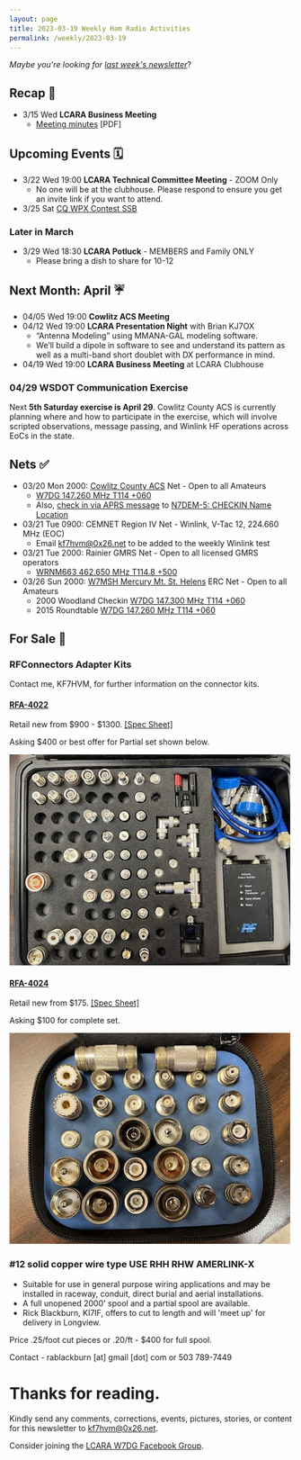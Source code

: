 ```yaml
---
layout: page
title: 2023-03-19 Weekly Ham Radio Activities
permalink: /weekly/2023-03-19
---
```


_Maybe you're looking for [last week's newsletter](/weekly/2023-03-12)_?

## Recap 🔁

* 3/15 Wed **LCARA Business Meeting** 
  * [Meeting minutes](https://w7dg-lcara.github.io/static/minutes/2023/business/2023_03_15_LCARA_Business_Meeting_latest.pdf) [PDF]

## Upcoming Events 🗓

* 3/22 Wed 19:00 **LCARA Technical Committee Meeting** - ZOOM Only
  * No one will be at the clubhouse. Please respond to ensure you get an invite link if you want to attend.
* 3/25 Sat [CQ WPX Contest SSB](https://www.cqwpx.com/)

### Later in March

* 3/29 Wed 18:30 **LCARA Potluck** - MEMBERS and Family ONLY
  * Please bring a dish to share for 10-12

## Next Month: April ☔️

* 04/05 Wed 19:00 **Cowlitz ACS Meeting**
* 04/12 Wed 19:00 **LCARA Presentation Night** with Brian KJ7OX
  * “Antenna Modeling” using MMANA-GAL modeling software.
  * We’ll build a dipole in software to see and understand its pattern as well as a multi-band short doublet with DX performance in mind.
* 04/19 Wed 19:00 **LCARA Business Meeting** at LCARA Clubhouse

### 04/29 WSDOT Communication Exercise

Next **5th Saturday exercise is April 29**. Cowlitz County ACS is currently
planning where and how to participate in the exercise, which will involve
scripted observations, message passing, and Winlink HF operations across EoCs in
the state.

## Nets ✅

- 03/20 Mon 2000: [Cowlitz County ACS](http://cowlitzradio.org/) Net - Open to all Amateurs
  - [W7DG 147.260 MHz T114 +060](https://www.repeaterbook.com/repeaters/details.php?ID=408&state_id=53)
  - Also, [check in via APRS message](/info/aprsnet/) to [N7DEM-5: CHECKIN Name Location](https://aprs.fi/?c=message&call=N7DEM-5)
- 03/21 Tue 0900: CEMNET Region IV Net - Winlink, V-Tac 12, 224.660 MHz (EOC)
  - Email [kf7hvm@0x26.net](mailto:kf7hvm@0x26.net) to be added to the weekly
    Winlink test
- 03/21 Tue 2000: Rainier GMRS Net - Open to all licensed GMRS operators
  - [WRNM663 462.650 MHz T114.8 +500](https://www.repeaterbook.com/gmrs/details.php?state_id=53&ID=367)
- 03/26 Sun 2000: [W7MSH Mercury Mt. St. Helens](https://www.w7msh.org) ERC Net - Open to all Amateurs
  - 2000 Woodland Checkin [W7DG 147.300 MHz T114 +060](https://www.repeaterbook.com/repeaters/details.php?state_id=53&ID=412)
  - 2015 Roundtable [W7DG 147.260 MHz T114 +060](https://www.repeaterbook.com/repeaters/details.php?ID=408&state_id=53)

## For Sale 💸

### RFConnectors Adapter Kits

Contact me, KF7HVM, for further information on the connector kits.

#### [RFA-4022](https://rfindustries.com/product/rfa-4022/)

Retail new from $900 - $1300. [[Spec Sheet]](http://www.rfcoaxconnectors.com/pdf/tech-Adapter-RFA-4022.pdf)

Asking $400 or best offer for Partial set shown below.

[![RFA-4022 Partial Set](files/rfa-4022-partial-tb.jpg)](files/rfa-4022-partial.jpg)

#### [RFA-4024](https://rfindustries.com/product/rfa-4024/)

Retail new from $175. [[Spec Sheet]](http://rfsearch.rfindustries.com/Assembly/Tools-Unidapt-Installation.pdf)

Asking $100 for complete set.

[![RFA-4024 Complete Set](files/rfa-4024-tb.jpg)](files/rfa-4024.jpg)

### #12 solid copper wire type USE  RHH  RHW AMERLINK-X

  * Suitable for use in general purpose wiring applications and may be installed
    in raceway, conduit, direct burial and aerial installations.
  * A full unopened 2000' spool and a partial spool are available.
  * Rick Blackburn, KI7IF, offers to cut to length and will 'meet up' for delivery in Longview.

Price .25/foot cut pieces or .20/ft - $400 for full spool.

Contact - rablackburn [at] gmail [dot] com or 503 789-7449

# Thanks for reading. 

Kindly send any comments, corrections, events, pictures, stories, or content for
this newsletter to [kf7hvm@0x26.net](mailto:kf7hvm@0x26.net).

Consider joining the [LCARA W7DG Facebook Group](https://www.facebook.com/groups/LCARA.W7DG/).

